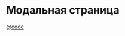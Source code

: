 # Модальная страница

@[code](../../.vuepress/components/example-modal-page.vue)
<example-modal-page/>
